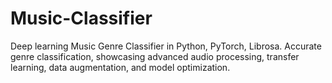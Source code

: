# Music-Classifier
Deep learning Music Genre Classifier in Python, PyTorch, Librosa. Accurate genre classification, showcasing advanced audio processing, transfer learning, data augmentation, and model optimization.
